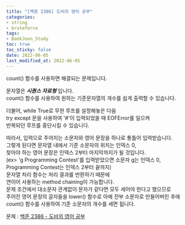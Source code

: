 ```yaml
---
title: "[백준 2386] 도비의 영어 공부"
categories: 
- string
- bruteforce
tags:
- BaekJoon_Study
toc: true
toc_sticky: false
date: 2022-06-05
last_modified_at: 2022-06-05
---
```


count() 함수를 사용하면 해결되는 문제입니다.

문자열은 **_시퀀스 자료형_** 입니다.  
count() 함수를 사용하여 원하는 기준문자열의 개수를 쉽게 출력할 수 있습니다.

더불어, while True로 무한 루프를 설정해놓은 다음  
try except 문을 사용하여 '#'이 입력되었을 때 EOFError를 일으켜  
반복되던 루프를 중단시킬 수 있습니다.  

따라서, 입력으로 주어지는 소문자와 영어 문장을 하나로 통틀어 입력받습니다.  
그렇게 된다면 문자열 내에서 기준 소문자의 위치는 인덱스 0,  
찾아야 하는 영어 문장은 인덱스 2부터 마지막까지가 될 것입니다.  
(ex> 'g Programming Contest'를 입력받았으면 소문자 g는 인덱스 0,  
Programming Contest는 인덱스 2부터 끝까지)  
문자열 처리 함수는 처리 결과를 반환하기 때문에  
연이어 사용하는 method chaining이 가능합니다.  
문제 조건에서 대소문자 관계없이 문자가 같다면 모두 세어야 한다고 했으므로   
주어진 영어 문장의 글자들을 lower() 함수로 아예 전부 소문자로 만들어버린 후에  
count() 함수를 사용하여 기준 소문자의 개수를 세면 됩니다.  

문제 : [백준 2386 - 도비의 영어 공부](https://www.acmicpc.net/problem/2386)

<script src="https://gist.github.com/Ryumaker/7eb352f7a5a7249c17a31cb7e2c9db5f.js"></script>



